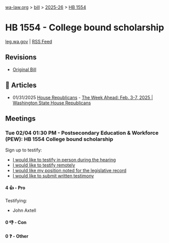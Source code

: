 [wa-law.org](/) > [bill](/bill/) > [2025-26](/bill/2025-26/) > [HB 1554](/bill/2025-26/hb/1554/)

# HB 1554 - College bound scholarship
[leg.wa.gov](https://app.leg.wa.gov/billsummary?BillNumber=1554&Year=2025&Initiative=false) | [RSS Feed](./rss.xml)

## Revisions
* [Original Bill](1/)

## 📰 Articles
* 01/31/2025 [House Republicans](/org/house_republicans/) - [The Week Ahead: Feb. 3-7, 2025 | Washington State House Republicans](https://houserepublicans.wa.gov/week/the-week-ahead-feb-3-7-2025/#:~:text=HB%201554)

## Meetings
### Tue 02/04 01:30 PM - Postsecondary Education & Workforce (PEW): HB 1554 College bound scholarship
Sign up to testify:
* [I would like to testify in person during the hearing](https://app.leg.wa.gov/csi/Testifier/Add?chamber=House&mId=32676&aId=162610&caId=25466&tId=1)
* [I would like to testify remotely](https://app.leg.wa.gov/csi/Testifier/Add?chamber=House&mId=32676&aId=162610&caId=25466&tId=2)
* [I would like my position noted for the legislative record](https://app.leg.wa.gov/csi/Testifier/Add?chamber=House&mId=32676&aId=162610&caId=25466&tId=3)
* [I would like to submit written testimony](https://app.leg.wa.gov/csi/Testifier/Add?chamber=House&mId=32676&aId=162610&caId=25466&tId=4)

#### 4 👍 - Pro
Testifying:
* John Axtell

#### 0 👎 - Con

#### 0 ❓ - Other
